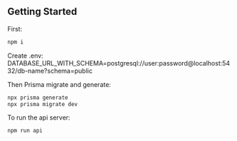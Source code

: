 ## Getting Started
First:
```bash
npm i
```

Create .env:
DATABASE_URL_WITH_SCHEMA=postgresql://user:password@localhost:5432/db-name?schema=public

Then Prisma migrate and generate:
```bash
npx prisma generate
npx prisma migrate dev
```

To run the api server:

```bash
npm run api
```
